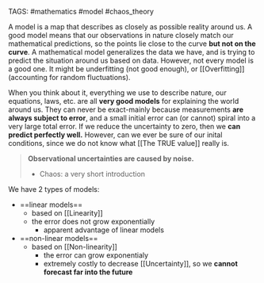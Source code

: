 TAGS: #mathematics #model #chaos_theory 

A model is a map that describes as closely as possible reality around us. A good model means that our observations in nature closely match our mathematical predictions, so the points lie close to the curve **but not on the curve**. A mathematical model generalizes the data we have, and is trying to predict the situation around us based on data. However, not every model is a good one. It might be underfitting (not good enough), or [[Overfitting]] (accounting for random fluctuations). 

When you think about it, everything we use to describe nature, our equations, laws, etc. are all **very good models** for explaining the world around us. They can never be exact-mainly because measurements **are always subject to error**, and a small initial error can (or cannot) spiral into a very large total error. If we reduce the uncertainty to zero, then we **can predict perfectly well.** However, can we ever be sure of our inital conditions, since we do not know what [[The TRUE value]] really is. 

>**Observational uncertainties are caused by noise.**
>- Chaos: a very short introduction

We have 2 types of models:
- ==linear models==
	- based on [[Linearity]]
	- the error does not grow exponentially
		- apparent advantage of linear models
- ==non-linear models==
	- based on [[Non-linearity]]
		- the error can grow exponentialy
		- extremely costly to decrease [[Uncertainty]], so we **cannot forecast far into the future**


